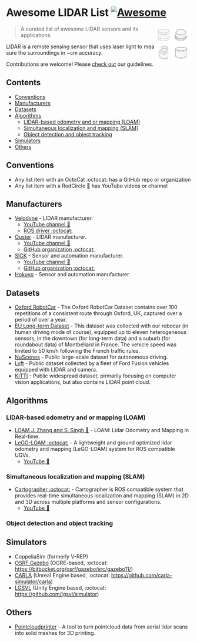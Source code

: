 # Awesome LIDAR List [![Awesome](https://awesome.re/badge.svg)](https://awesome.re)

<img src="img/lidar.svg" align="right" width="100">

> A curated list of awesome LIDAR sensors and its applications.

LIDAR is a remote sensing sensor that uses laser light to measure the surroundings in ~cm accuracy.

Contributions are welcome! Please [check out](contributing.md) our guidelines.

## Contents

- [Conventions](#conventions)
- [Manufacturers](#manufacturers)
- [Datasets](#datasets)
- [Algorithms](#algorithms)
  - [LIDAR-based odometry and or mapping (LOAM)](#lidar-based-odometry-and-or-mapping-loam)
  - [Simultaneous localization and mapping (SLAM)](#simultaneous-localization-and-mapping-slam)
  - [Object detection and object tracking](#object-detection-and-object-tracking)
- [Simulators](#simulators)
- [Others](#others)

## Conventions

- Any list item with an OctoCat :octocat: has a GitHub repo or organization
- Any list item with a RedCircle :red_circle: has YouTube videos or channel

## Manufacturers

- [Velodyne](https://velodynelidar.com/) - LIDAR manufacturer.
  - [YouTube channel :red_circle:](https://www.youtube.com/user/VelodyneLiDAR)
  - [ROS driver :octocat:](https://github.com/ros-drivers/velodyne)
- [Ouster](https://ouster.com/) - LIDAR manufacturer.
  - [YouTube channel :red_circle:](https://www.youtube.com/channel/UCRB5JpLey3BA-1P9XyrErTA/)
  - [GitHub organization :octocat:](https://github.com/ouster-lidar)
- [SICK](https://www.sick.com/ag/en/) - Sensor and automation manufacturer.
  - [YouTube channel :red_circle:](https://www.youtube.com/user/SICKSensors)
  - [GitHub organization :octocat:](https://github.com/ouster-lidar)
- [Hokuyo](https://www.hokuyo-aut.jp/) - Sensor and automation manufacturer.


## Datasets
- [Oxford RobotCar](https://robotcar-dataset.robots.ox.ac.uk/) - The Oxford RobotCar Dataset contains over 100 repetitions of a consistent route through Oxford, UK, captured over a period of over a year. 
- [EU Long-term Dataset](https://epan-utbm.github.io/utbm_robocar_dataset/) - This dataset was collected with our robocar (in human driving mode of course), equipped up to eleven heterogeneous sensors, in the downtown (for long-term data) and a suburb (for roundabout data) of Montbéliard in France. The vehicle speed was limited to 50 km/h following the French traffic rules.
- [NuScenes](https://www.nuscenes.org/) - Public large-scale dataset for autonomous driving.
- [Lyft](https://level5.lyft.com/dataset/) - Public dataset collected by a fleet of Ford Fusion vehicles equipped with LIDAR and camera.
- [KITTI](http://www.cvlibs.net/datasets/kitti/raw_data.php) - Public widespread dataset, pirmarily focusing on computer vision applications, but also contains LIDAR point cloud.

## Algorithms

### LIDAR-based odometry and or mapping (LOAM)
- [LOAM J. Zhang and S. Singh :red_circle:](https://youtu.be/8ezyhTAEyHs) - LOAM: Lidar Odometry and Mapping in Real-time.
- [LeGO-LOAM :octocat:](https://github.com/RobustFieldAutonomyLab/LeGO-LOAM) - A lightweight and ground optimized lidar odometry and mapping (LeGO-LOAM) system for ROS compatible UGVs. 
  - [YouTube :red_circle:](https://www.youtube.com/watch?v=7uCxLUs9fwQ)
### Simultaneous localization and mapping (SLAM)
- [Cartographer :octocat:](https://github.com/cartographer-project/cartographer) - Cartographer is ROS compatible system that provides real-time simultaneous localization and mapping (SLAM) in 2D and 3D across multiple platforms and sensor configurations.
  - [YouTube :red_circle:](https://www.youtube.com/watch?v=29Knm-phAyI)

### Object detection and object tracking

## Simulators
- CoppeliaSim (formerly V-REP)
- [OSRF Gazebo](http://gazebosim.org/) (OGRE-based, :octocat: https://bitbucket.org/osrf/gazebo/src/gazebo11/)
- [CARLA](https://carla.org/) (Unreal Engine based, :octocat: https://github.com/carla-simulator/carla)
- [LGSVL](https://www.lgsvlsimulator.com/) (Unity Engine based, :octocat: https://github.com/lgsvl/simulator)

## Others
- [Pointcloudprinter](https://github.com/marian42/pointcloudprinter) - A tool to turn pointcloud data from aerial lidar scans into solid meshes for 3D printing.
